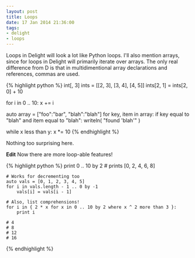 ```yaml
---
layout: post
title: Loops
date: 17 Jan 2014 21:36:00
tags:
- delight
- loops
---
```


Loops in Delight will look a lot like Python loops. I'll also mention arrays, since for loops in Delight will primarily iterate over arrays. The only real difference from D is that in multidimentional array declarations and references, commas are used.

{% highlight python %}
int[, 3] ints = [[2, 3], [3, 4], [4, 5]]
ints[2, 1] = ints[2, 0] + 10

for i in 0 .. 10:
	x += i

auto array = ["foo":"bar", "blah":"blah"]
for key, item in array:
	if key equal to "blah" and item equal to "blah":
		writeln( "found 'blah'" )

while x less than y:
	x *= 10
{% endhighlight %}

Nothing too surprising here.

**Edit** Now there are more loop-able features!

{% highlight python %}
	print 0 .. 10 by 2
	# prints [0, 2, 4, 6, 8]

	# Works for decrementing too
	auto vals = [0, 1, 2, 3, 4, 5]
	for i in vals.length - 1 .. 0 by -1
		vals[i] = vals[i - 1]

	# Also, list comprehensions!
	for i in { 2 * x for x in 0 .. 10 by 2 where x ^ 2 more than 3 }:
		print i

	# 4
	# 8
	# 12
	# 16
{% endhighlight %}
